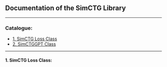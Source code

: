## Documentation of the SimCTG Library

****
### Catalogue:
* <a href='#simctg_loss'>1. SimCTG Loss Class</a>
* <a href='#simctggpt'>2. SimCTGGPT Class</a>
****

<span id='simctg_loss'/>

#### 1. SimCTG Loss Class:
